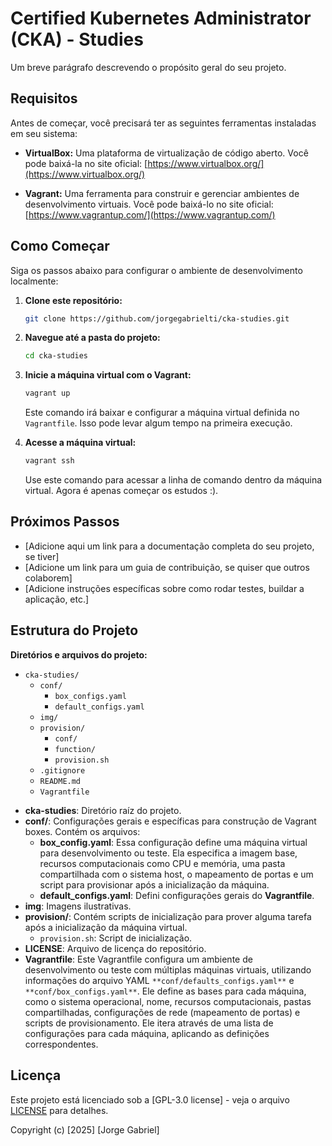 # Certified Kubernetes Administrator (CKA) - Studies

Um breve parágrafo descrevendo o propósito geral do seu projeto.

## Requisitos

Antes de começar, você precisará ter as seguintes ferramentas instaladas em seu sistema:

*   **VirtualBox:** Uma plataforma de virtualização de código aberto. Você pode baixá-la no site oficial: [https://www.virtualbox.org/](https://www.virtualbox.org/)

*   **Vagrant:** Uma ferramenta para construir e gerenciar ambientes de desenvolvimento virtuais. Você pode baixá-lo no site oficial: [https://www.vagrantup.com/](https://www.vagrantup.com/)

## Como Começar

Siga os passos abaixo para configurar o ambiente de desenvolvimento localmente:

1.  **Clone este repositório:**
    ```bash
    git clone https://github.com/jorgegabrielti/cka-studies.git
    ```

2.  **Navegue até a pasta do projeto:**
    ```bash
    cd cka-studies
    ```

3.  **Inicie a máquina virtual com o Vagrant:**
    ```bash
    vagrant up
    ```
    Este comando irá baixar e configurar a máquina virtual definida no `Vagrantfile`. Isso pode levar algum tempo na primeira execução.

4.  **Acesse a máquina virtual:**
    ```bash
    vagrant ssh
    ```
    Use este comando para acessar a linha de comando dentro da máquina virtual. Agora é apenas começar os estudos :).

## Próximos Passos

*   [Adicione aqui um link para a documentação completa do seu projeto, se tiver]
*   [Adicione um link para um guia de contribuição, se quiser que outros colaborem]
*   [Adicione instruções específicas sobre como rodar testes, buildar a aplicação, etc.]

## Estrutura do Projeto

**Diretórios e arquivos do projeto:**

*   `cka-studies/`
    *   `conf/`
        * `box_configs.yaml`
        * `default_configs.yaml`
    *   `img/`
    *   `provision/`
        * `conf/`
        * `function/`
        * `provision.sh`
    *   `.gitignore`
    *   `README.md`
    *   `Vagrantfile`

- **cka-studies**: Diretório raíz do projeto.    
- **conf/**: Configurações gerais e específicas para construção de Vagrant boxes. Contém os arquivos:
    * **box_config.yaml**: Essa configuração define uma máquina virtual para desenvolvimento ou teste. Ela especifica a imagem base, recursos computacionais como CPU e memória, uma pasta compartilhada com o sistema host, o mapeamento de portas e um script para provisionar após a inicialização da máquina.
    * **default_configs.yaml**: Defini configurações gerais do **Vagrantfile**.
- **img**: Imagens ilustrativas.
- **provision/**: Contém scripts de inicialização para prover alguma tarefa após a inicialização da máquina virtual.
    * `provision.sh`: Script de inicialização.
- **LICENSE**: Arquivo de licença do repositório.
- **Vagrantfile**: Este Vagrantfile configura um ambiente de desenvolvimento ou teste com múltiplas máquinas virtuais, utilizando informações do arquivo YAML `**conf/defaults_configs.yaml**` e `**conf/box_configs.yaml**`. Ele define as bases para cada máquina, como o sistema operacional, nome, recursos computacionais, pastas compartilhadas, configurações de rede (mapeamento de portas) e scripts de provisionamento. Ele itera através de uma lista de configurações para cada máquina, aplicando as definições correspondentes.
<!--
## Contribuição

[Adicione uma seção sobre como as pessoas podem contribuir com o seu projeto. Exemplo: "Sinta-se à vontade para criar issues, fazer fork e enviar pull requests."]
-->
## Licença

Este projeto está licenciado sob a [GPL-3.0 license] - veja o arquivo [LICENSE](LICENSE) para detalhes.

Copyright (c) [2025] [Jorge Gabriel]
